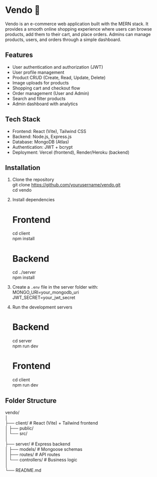 # Vendo 🛒
Vendo is an e-commerce web application built with the MERN stack. It provides a smooth online shopping experience where users can browse products, add them to their cart, and place orders. Admins can manage products, users, and orders through a simple dashboard.

## Features
- User authentication and authorization (JWT)
- User profile management
- Product CRUD (Create, Read, Update, Delete)
- Image uploads for products
- Shopping cart and checkout flow
- Order management (User and Admin)
- Search and filter products
- Admin dashboard with analytics

## Tech Stack
- Frontend: React (Vite), Tailwind CSS
- Backend: Node.js, Express.js
- Database: MongoDB (Atlas)
- Authentication: JWT + bcrypt
- Deployment: Vercel (frontend), Render/Heroku (backend)

## Installation
1. Clone the repository  
   git clone https://github.com/yourusername/vendo.git  
   cd vendo  

2. Install dependencies  
   # Frontend  
   cd client  
   npm install  

   # Backend  
   cd ../server  
   npm install  

3. Create a `.env` file in the server folder with:  
   MONGO_URI=your_mongodb_uri  
   JWT_SECRET=your_jwt_secret  

4. Run the development servers  
   # Backend  
   cd server  
   npm run dev  

   # Frontend  
   cd client  
   npm run dev  

## Folder Structure
vendo/  
│  
├── client/          # React (Vite) + Tailwind frontend  
│   ├── public/  
│   └── src/  
│  
├── server/          # Express backend  
│   ├── models/      # Mongoose schemas  
│   ├── routes/      # API routes  
│   └── controllers/ # Business logic  
│  
└── README.md  
